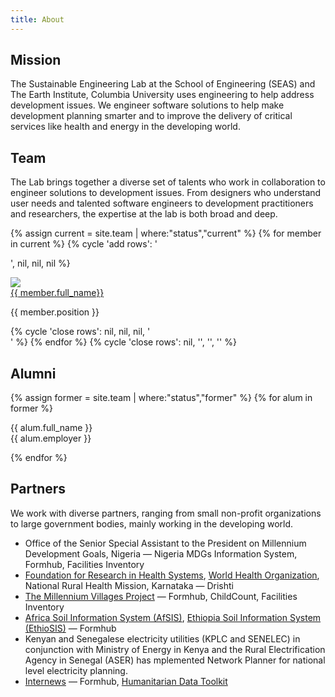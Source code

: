 ```yaml
---
title: About
---
```


<div class="row">
  <div class="span9 col-lg-6 col-sm-12"> 
    <h2>Mission</h2>
    <p>The Sustainable Engineering Lab at the School of Engineering (SEAS) and The Earth Institute, Columbia University uses engineering to help address development issues. We engineer software solutions to help make development planning smarter and to improve the delivery of critical services like health and energy in the developing world.</p> 
  </div>
</div>


<!-- Current Members (team) -->

<div class="row-fluid">
  <div class="span9">
    <h2>
      Team
    </h2> The Lab brings together a diverse set of talents who work in collaboration to engineer solutions to development issues. From designers who understand user needs and talented software engineers to development practitioners and researchers, the expertise at the lab is both broad and deep.
  </div>
</div>

{% assign current = site.team | where:"status","current" %}
{% for member in current %}
{% cycle 'add rows': '<div class="row">', nil, nil, nil %}
<div class="span3">
    <div class="media">
        <a class="pull-left" href="{{ member.url }}">
        <img class="media-object" src="{{ member.photo }}">
        </a>
        <div class="media-body">
            <div class="head media-heading"><a href="{{ member.url }}" class="off">{{ member.full_name}}</a></div>
            <p class="note">{{ member.position }}</p>
        </div>
    </div>
</div>    
{% cycle 'close rows': nil, nil, nil, '</div>' %}
{% endfor %}
{% cycle 'close rows': nil, '</div>', '</div>', '</div>' %}

<!-- Alumni -->

<div class="row-fluid">
  <div class="span9">
    <h2>
      Alumni 
    </h2>  </div>
</div>

{% assign former = site.team | where:"status","former" %}
{% for alum in former %}
<div class="row">
    <div class="span2">
        {{ alum.full_name }}
    </div>
    <div class="span2">
        {{ alum.employer }}
    </div>
</div>

{% endfor %}
<div class="row">
  <div class="span9 col-lg-6 col-sm-12"> 
    <h2>Partners</h2>
    <p>
      We work with diverse partners, ranging from small non-profit organizations to large government bodies, mainly working in the developing world.
    </p>
    <ul>
      <li>Office of the Senior Special Assistant to the President on Millennium Development Goals, Nigeria — Nigeria MDGs Information System, Formhub, Facilities Inventory</li>
      <li><a href="http://frhsindia.org/">Foundation for Research in Health Systems</a>, <a href="http://who.int/">World Health Organization</a>, National Rural Health Mission, Karnataka — Drishti</li>
      <li><a href="http://www.millenniumvillages.org/">The Millennium Villages Project</a> — Formhub, ChildCount, Facilities Inventory</li>
      <li><a href="http://www.africasoils.net/">Africa Soil Information System (AfSIS)</a>, <a href="http://africasoils.net/EthiopiaSoils">Ethiopia Soil Information System (EthioSIS)</a> — Formhub</li>
      <li>Kenyan and Senegalese electricity utilities (KPLC and SENELEC) in conjunction with Ministry of Energy in Kenya and the Rural Electrification Agency in Senegal (ASER) has mplemented Network Planner for national level electricity planning.</li>
      <li><a href="http://internews.org/">Internews</a> — Formhub, <a href="http://innovation.internews.org/pilots/project/humanitarian-toolkit">Humanitarian Data Toolkit</a></li>
    </ul>
  </div>
</div>



